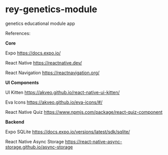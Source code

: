 # rey-genetics-module
genetics educational module app

References:

**Core**

Expo
https://docs.expo.io/

React Native
https://reactnative.dev/

React Navigation
https://reactnavigation.org/

**UI Components**

UI Kitten
https://akveo.github.io/react-native-ui-kitten/

Eva Icons
https://akveo.github.io/eva-icons/#/

React Native Quiz
https://www.npmjs.com/package/react-quiz-component

**Backend**

Expo SQLite
https://docs.expo.io/versions/latest/sdk/sqlite/

React Native Async Storage
https://react-native-async-storage.github.io/async-storage

